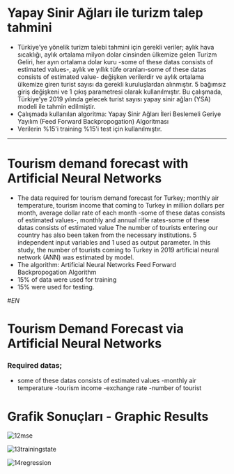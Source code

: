 # Yapay Sinir Ağları ile turizm talep tahmini
- Türkiye’ye yönelik turizm talebi tahmini için gerekli veriler; aylık hava sıcaklığı, aylık ortalama milyon dolar cinsinden ülkemize gelen Turizm Geliri, her ayın ortalama dolar kuru -some of these datas consists of estimated values-, aylık ve yıllık tüfe oranları-some of these datas consists of estimated value- değişken verilerdir ve aylık ortalama ülkemize giren turist sayısı da gerekli kuruluşlardan alınmıştır. 5 bağımsız giriş değişkeni ve 1 çıkış parametresi olarak kullanılmıştır. Bu çalışmada, Türkiye’ye 2019 yılında gelecek turist sayısı yapay sinir ağları (YSA) modeli ile tahmin edilmiştir.
- Çalışmada kullanılan algoritma: 
Yapay Sinir Ağları İleri Beslemeli Geriye Yayılım (Feed Forward Backpropogation) Algoritması
- Verilerin %15'i training
%15'i test için kullanılmıştır.

----
# Tourism demand forecast with Artificial Neural Networks
- The data required for tourism demand forecast for Turkey; monthly air temperature, tourism income that coming to Turkey in million dollars per month, average dollar rate of each month -some of these datas consists of estimated values-, monthly and annual rifle rates-some of these datas consists of estimated value The number of tourists entering our country has also been taken from the necessary institutions. 5 independent input variables and 1 used as output parameter. In this study, the number of tourists coming to Turkey in 2019 artificial neural network (ANN) was estimated by model.
- The algorithm:
Artificial Neural Networks Feed Forward Backpropogation Algorithm
- 15% of data were used for training
- 15% were used for testing.

#*EN*
# Tourism Demand Forecast via Artificial Neural Networks
### Required datas; 
* some of these datas consists of estimated values
-monthly air temperature
-tourism income
-exchange rate
-number of tourist



# Grafik Sonuçları - Graphic Results
![12mse](https://user-images.githubusercontent.com/33956266/61666514-59c14180-ace0-11e9-9b47-abb68365c0c6.PNG)

![13trainingstate](https://user-images.githubusercontent.com/33956266/61667066-abb69700-ace1-11e9-9d37-3f32ff49ffa0.PNG)

![14regression](https://user-images.githubusercontent.com/33956266/61667107-c852cf00-ace1-11e9-8baf-15e001468a19.PNG)
